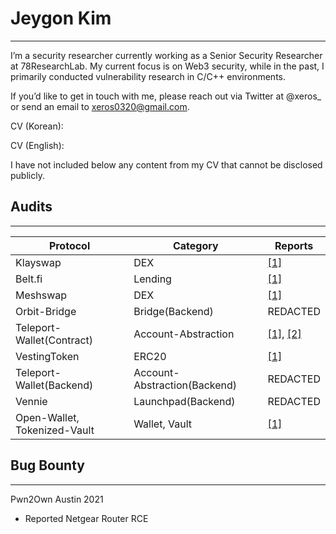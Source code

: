 # Jeygon Kim

---

I’m a security researcher currently working as a Senior Security Researcher at 78ResearchLab. My current focus is on Web3 security, while in the past, I primarily conducted vulnerability research in C/C++ environments.

If you’d like to get in touch with me, please reach out via Twitter at @xeros_ or send an email to [xeros0320@gmail.com](mailto:xeros0320@gmail.com).

CV (Korean):

CV (English):

I have not included below any content from my CV that cannot be disclosed publicly.

## Audits

---

| Protocol | Category | Reports |
| --- | --- | --- |
| Klayswap | DEX | [[1]](/audits/OZYS_KLAYSWAP_V8(Final).pdf) |
| Belt.fi | Lending | [[1]](/audits/OZYS_Belf.fi.pdf) |
| Meshswap | DEX | [[1]](/audits/Meshswap%20V3%20Audit%20Report_FinalV2.pdf) |
| Orbit-Bridge | Bridge(Backend) | REDACTED |
| Teleport-Wallet(Contract) | Account-Abstraction | [[1]](/audits/OZYS_AccountAbstraction_Final.pdf), [[2]](/audits/OZYS_AccountAbstraction_2Q_Final.pdf) |
| VestingToken | ERC20 | [[1]](/audits/OZYS_VestingToken_Finalv2.pdf) |
| Teleport-Wallet(Backend) | Account-Abstraction(Backend) | REDACTED |
| Vennie | Launchpad(Backend) | REDACTED |
| Open-Wallet, Tokenized-Vault | Wallet, Vault | [[1]](/audits/Ozys_Open-Wallet&Tokenized-Vault.pdf) |

## Bug Bounty

---

Pwn2Own Austin 2021

- Reported Netgear Router RCE
